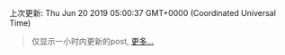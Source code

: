 
  
 上次更新: Thu Jun 20 2019 05:00:37 GMT+0000 (Coordinated Universal Time) 

 > 仅显示一小时内更新的post, [更多...](screenshots/)
  